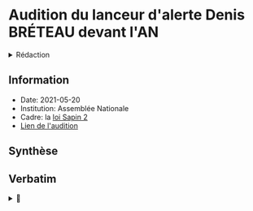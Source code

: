 # Audition du lanceur d'alerte Denis BRÉTEAU devant l'AN

<details><summary> Rédaction </summary>

[ ] Synthèse
[ ] Verbatim
[ ] Ajouter à la page [Débats](debats.md)
</details>

## Information ##

* Date: 2021-05-20
* Institution: Assemblée Nationale
* Cadre: la [loi Sapin 2](https://www.assemblee-nationale.fr/14/dossiers/transparence_lutte_corruption_economie.asp)
* [Lien de l'audition](https://shorturl.me/jHBHC)

## Synthèse ##

## Verbatim ##

<details><summary> 🚧 </summary>
Donc voilà, après cet accompagnement graduel du LDA, la questions pose est-ce que lLDA

, le DDD

Vous avez vu dans le questionnaire que j’ai quelques litiges avec le DDD ( à 24’15)


En 2016, le DDD est une autorité indépendante juge Denis. Donc ça lui donnait un aura particulier, une sorte d juge de paix flottant au-dessus des autres, etc. Moi aujourd’hui, l’expérience que j’en ai, c’est que ça pose quelques interrogations. Vous avez aujourd’hui le DDD qui est une boîte noire, un cube obscur ( à 24’44). Euh… vous pouvez le secouer dans tous les sens, il n’y pas de réaction. Pas de réaction. Dans mon cas, cinq ans et quelques après, le DDD a écrit un courrier. Ce que je considère un peu long. Donc, ce n’est pas des griefs contre l’entité DDD…—- les gens.. on peut être fâché, avoir des affinités ou pas. Ce que je conteste vis-à-vis du DDD est ce guichet unique. C’est le fait qu’il est obscur. On en connaît pas tellement le processus


Beaucoup de LDA se sont fait éjecter de façon discrétionnaire ( à 25’22) dans un courrier vous disant vous ne pouvez pas être LDA, circulez, y a rien à voir.

Il n’y a pas de voie de recours. ( à 25’33). C’est à dire qu’aujourd’hui, vous avez pas.. du fait de l’autorité administrative en question, vous n’avez pas de recours. Vous pouvez agir pour non intervention. Vous vous battez après contre celui qui est censé vous défendre. À 25’49) Aujourd’hui, ce n’es pas.. et c’est pas un grief vis-à-vis des gens. Les gens changent, les gens sont différents. Il y a des affinités plus ou moins —-

La question, c’es la transparence du processus, la possibilité de mettre en place des voies de recours, qu’il n’y ait pas une autorité qui dise de façon discrétionnaire non, vous êtes ou vous l’êtes pas. 

Ça pose aussi des questions juridiques. Aujourd’hui le DDD prend dispositions qui pourraient être contestées en justice. Donc, voilà, c’est… Il y a pour moi 

Ce n’est pas le rôle du DDD qui doit être éclairci, c’est son fonctionnement Aujourd’hui, on 


On a contacté l’AFA, la HATVP. Vous allez les voir, ça se passe plus ou moins bien.

Vous allez les voir. 

Ce n’est pas admissible pour des autorités en charge de ma transparence.

Pour le LDA c’est catastrophique. 

Si on prend un LDA, il n’est pas partie civile. Quand on va voir le PNF… je ne suis pas au courant de l’avancée de l’enquête. Donc le LDA se retourne sans information, complètement isolé. De la part du DDD, de l’AFA, il n’y pas de retour XX On ne peut pas accéder au DDD, ce sont que des communications … Solitude immense, c’est ça 

D’où l’importance de la société civile. Vous avez cité la MLA dans le questionnaire. 

Aujourd’hui, il manque quand même une entité de conseil ou d’accompagnement.

Voilà. Je ne 

29’
</details>
